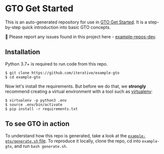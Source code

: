 # GTO Get Started

This is an auto-generated repository for use in [GTO Get Started](https://github.com/iterative/gto/blob/main/README.md). It is a step-by-step quick
introduction into basic GTO concepts.

🐛 Please report any issues found in this project here -
[example-repos-dev](https://github.com/iterative/example-repos-dev).

## Installation

Python 3.7+ is required to run code from this repo.

```console
$ git clone https://github.com/iterative/example-gto
$ cd example-gto
```

Now let's install the requirements. But before we do that, we **strongly**
recommend creating a virtual environment with a tool such as
[virtualenv](https://virtualenv.pypa.io/en/stable/):

```console
$ virtualenv -p python3 .env
$ source .env/bin/activate
$ pip install -r requirements.txt
```

## To see GTO in action

To understand how this repo is generated, take a look at the [`example-gto/generate.sh` file](https://github.com/iterative/example-repos-dev/blob/add-gto-get-started/example-gto/generate.sh). To reproduce it locally, clone the repo, cd into `example-gto`, and run `bash generate.sh`.
